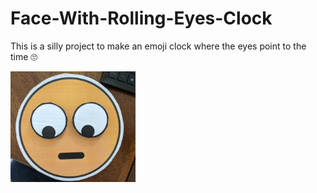 # Face-With-Rolling-Eyes-Clock
This is a silly project to make an emoji clock where the eyes point to the time 🙄

<img src="/PXL_20210426_195102485.jpg" width="200" />
